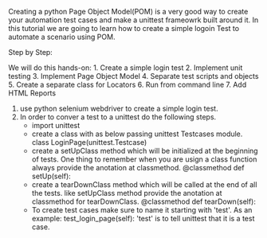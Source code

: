 Creating a python Page Object Model(POM) is a very good way to create your automation test cases and make a unittest frameowrk built around it.
In this tutorial we are going to learn how to create a simple logoin Test to automate a scenario using POM.

Step by Step:

We will do this hands-on:
    1.   Create a simple login test
    2.   Implement unit testing
    3.   Implement Page Object Model
    4.   Separate test scripts and objects
    5.   Create a separate class for Locators
    6.   Run from command line
    7.   Add HTML Reports
	
1. use python selenium webdriver to create a simple login test.
2. In order to conver a test to a unittest do the following steps.
	- import unittest
	- create a class with as below passing unittest Testcases module. 
	  class LoginPage(unittest.Testcase)
	- create a setUpClass method which will be initialized at the beginning of tests. One thing to remember when you are usign a class function always provide the anotation at classmethod.
	  @classmethod
	  def setUp(self):
	- create a tearDownClass method which will be called at the end of all the tests. like setUpClass method provide the anotation at classmethod for tearDownClass.
	  @classmethod
	  def tearDown(self):
	- To create test cases make sure to name it starting with 'test'. As an example: test_login_page(self):
	  'test' is to tell unittest that it is a test case.
	   
